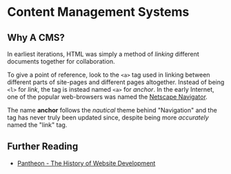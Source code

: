 # Content Management Systems

## Why A CMS?

In earliest iterations, HTML was simply a method of *linking* different documents together for collaboration.

To give a point of reference, look to the ```<a>``` tag used in linking between different parts of site-pages and different pages altogether. Instead of being ```<l>``` for *link*, the tag is instead named ```<a>``` for *anchor*. In the early Internet, one of the popular web-browsers was named the [Netscape Navigator](https://en.wikipedia.org/wiki/Netscape_Navigator "Netscape Navigator").

The name **anchor** follows the *nautical* theme behind "Navigation" and the tag has never truly been updated since, despite being more *accurately* named the "link" tag.


## Further Reading
* [Pantheon - The History of Website Development](https://pantheon.io/sites/default/files/History-of-Website-Development-Infographic_0.png "Pantheon - The History of Website Development")
